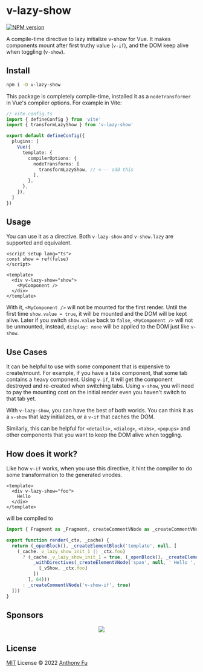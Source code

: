 # v-lazy-show

[![NPM version](https://img.shields.io/npm/v/v-lazy-show?color=a1b858&label=)](https://www.npmjs.com/package/v-lazy-show)

A compile-time directive to lazy initialize v-show for Vue. It makes components mount after first truthy value (`v-if`), and the DOM keep alive when toggling (`v-show`).

## Install

```bash
npm i -D v-lazy-show
```

This package is completely compile-time, installed it as a `nodeTransformer` in Vue's compiler options. For example in Vite:

```ts
// vite.config.ts
import { defineConfig } from 'vite'
import { transformLazyShow } from 'v-lazy-show'

export default defineConfig({
  plugins: [
    Vue({
      template: {
        compilerOptions: {
          nodeTransforms: [
            transformLazyShow, // <--- add this
          ],
        },
      },
    }),
  ]
})
```

## Usage

You can use it as a directive. Both `v-lazy-show` and `v-show.lazy` are supported and equivalent.

```vue
<script setup lang="ts">
const show = ref(false)
</script>

<template>
  <div v-lazy-show="show">
    <MyComponent />
  </div>
</template>
```

With it, `<MyComponent />` will not be mounted for the first render. Until the first time `show.value = true`, it will be mounted and the DOM will be kept alive. Later if you switch `show.value` back to `false`, `<MyComponent />` will not be unmounted, instead, `display: none` will be applied to the DOM just like `v-show`.

## Use Cases

It can be helpful to use with some component that is expensive to create/mount. For example, if you have a tabs component, that some tab contains a heavy component. Using `v-if`, it will get the component destroyed and re-created when switching tabs. Using `v-show`, you will need to pay the mounting cost on the initial render even you haven't switch to that tab yet.

With `v-lazy-show`, you can have the best of both worlds. You can think it as a `v-show` that lazy initializes, or a `v-if` that caches the DOM.

Similarly, this can be helpful for `<details>`, `<dialog>`, `<tabs>`, `<popups>` and other components that you want to keep the DOM alive when toggling.

## How does it work?

Like how `v-if` works, when you use this directive, it hint the compiler to do some transformation to the generated vnodes.

```vue
<template>
  <div v-lazy-show="foo">
    Hello
  </div>
</template>
```

will be compiled to

```ts
import { Fragment as _Fragment, createCommentVNode as _createCommentVNode, createElementBlock as _createElementBlock, createElementVNode as _createElementVNode, openBlock as _openBlock, vShow as _vShow, withDirectives as _withDirectives } from 'vue'

export function render(_ctx, _cache) {
  return (_openBlock(), _createElementBlock('template', null, [
    (_cache._v_lazy_show_init_1 || _ctx.foo)
      ? (_cache._v_lazy_show_init_1 = true, (_openBlock(), _createElementBlock(_Fragment, null, [
          _withDirectives(_createElementVNode('span', null, ' Hello ', 512 /* NEED_PATCH */), [
            [_vShow, _ctx.foo]
          ])
        ], 64)))
      : _createCommentVNode('v-show-if', true)
  ]))
}
```

## Sponsors

<p align="center">
  <a href="https://cdn.jsdelivr.net/gh/antfu/static/sponsors.svg">
    <img src='https://cdn.jsdelivr.net/gh/antfu/static/sponsors.svg'/>
  </a>
</p>

## License

[MIT](./LICENSE) License © 2022 [Anthony Fu](https://github.com/antfu)
